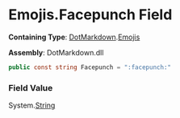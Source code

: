 # Emojis\.Facepunch Field

**Containing Type**: [DotMarkdown](../../README.md)\.[Emojis](../README.md)

**Assembly**: DotMarkdown\.dll

```csharp
public const string Facepunch = ":facepunch:"
```

### Field Value

System\.[String](https://docs.microsoft.com/en-us/dotnet/api/system.string)